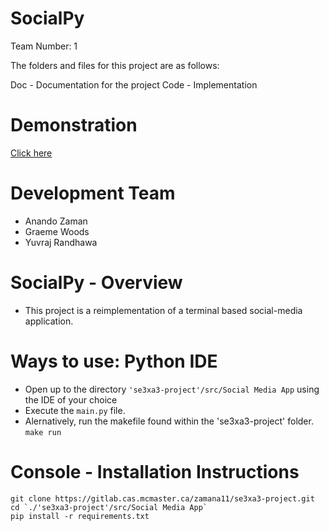# SocialPy

Team Number: 1

The folders and files for this project are as follows:

Doc - Documentation for the project
Code - Implementation

# Demonstration
<a href="https://youtu.be/oM2v6rwZHRI"> Click here </a>  

# Development Team
- Anando Zaman
- Graeme Woods
- Yuvraj Randhawa


# SocialPy - Overview
- This project is a reimplementation of a terminal based social-media application.

# Ways to use: Python IDE
- Open up to the directory `'se3xa3-project'/src/Social Media App` using the IDE of your choice
- Execute the `main.py` file.
- Alernatively, run the makefile found within the 'se3xa3-project' folder. `make run`

# Console - Installation Instructions
```installation:
git clone https://gitlab.cas.mcmaster.ca/zamana11/se3xa3-project.git
cd `./'se3xa3-project'/src/Social Media App`
pip install -r requirements.txt
```
